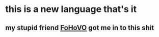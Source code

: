 # this is a new language that's it

## my stupid friend [FoHoVO](https://github.com/FoHoOV) got me in to this shit
